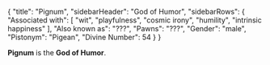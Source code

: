 {
	"title": "Pignum",
	"sidebarHeader": "God of Humor",
	"sidebarRows": {
		"Associated with": [ "wit", "playfulness", "cosmic irony", "humility", "intrinsic happiness" ],
		"Also known as": "???",
		"Pawns": "???",
		"Gender": "male",
		"Pistonym": "Pigean",
		"Divine Number": 54
	}
}

**Pignum** is the **God of Humor**.